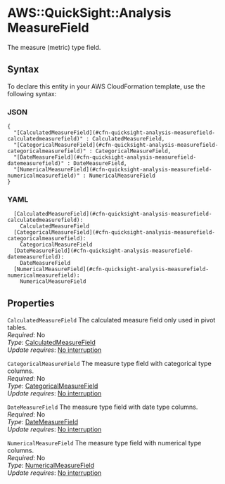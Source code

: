 # AWS::QuickSight::Analysis MeasureField<a name="aws-properties-quicksight-analysis-measurefield"></a>

The measure \(metric\) type field\.

## Syntax<a name="aws-properties-quicksight-analysis-measurefield-syntax"></a>

To declare this entity in your AWS CloudFormation template, use the following syntax:

### JSON<a name="aws-properties-quicksight-analysis-measurefield-syntax.json"></a>

```
{
  "[CalculatedMeasureField](#cfn-quicksight-analysis-measurefield-calculatedmeasurefield)" : CalculatedMeasureField,
  "[CategoricalMeasureField](#cfn-quicksight-analysis-measurefield-categoricalmeasurefield)" : CategoricalMeasureField,
  "[DateMeasureField](#cfn-quicksight-analysis-measurefield-datemeasurefield)" : DateMeasureField,
  "[NumericalMeasureField](#cfn-quicksight-analysis-measurefield-numericalmeasurefield)" : NumericalMeasureField
}
```

### YAML<a name="aws-properties-quicksight-analysis-measurefield-syntax.yaml"></a>

```
  [CalculatedMeasureField](#cfn-quicksight-analysis-measurefield-calculatedmeasurefield): 
    CalculatedMeasureField
  [CategoricalMeasureField](#cfn-quicksight-analysis-measurefield-categoricalmeasurefield): 
    CategoricalMeasureField
  [DateMeasureField](#cfn-quicksight-analysis-measurefield-datemeasurefield): 
    DateMeasureField
  [NumericalMeasureField](#cfn-quicksight-analysis-measurefield-numericalmeasurefield): 
    NumericalMeasureField
```

## Properties<a name="aws-properties-quicksight-analysis-measurefield-properties"></a>

`CalculatedMeasureField`  <a name="cfn-quicksight-analysis-measurefield-calculatedmeasurefield"></a>
The calculated measure field only used in pivot tables\.  
*Required*: No  
*Type*: [CalculatedMeasureField](aws-properties-quicksight-analysis-calculatedmeasurefield.md)  
*Update requires*: [No interruption](https://docs.aws.amazon.com/AWSCloudFormation/latest/UserGuide/using-cfn-updating-stacks-update-behaviors.html#update-no-interrupt)

`CategoricalMeasureField`  <a name="cfn-quicksight-analysis-measurefield-categoricalmeasurefield"></a>
The measure type field with categorical type columns\.  
*Required*: No  
*Type*: [CategoricalMeasureField](aws-properties-quicksight-analysis-categoricalmeasurefield.md)  
*Update requires*: [No interruption](https://docs.aws.amazon.com/AWSCloudFormation/latest/UserGuide/using-cfn-updating-stacks-update-behaviors.html#update-no-interrupt)

`DateMeasureField`  <a name="cfn-quicksight-analysis-measurefield-datemeasurefield"></a>
The measure type field with date type columns\.  
*Required*: No  
*Type*: [DateMeasureField](aws-properties-quicksight-analysis-datemeasurefield.md)  
*Update requires*: [No interruption](https://docs.aws.amazon.com/AWSCloudFormation/latest/UserGuide/using-cfn-updating-stacks-update-behaviors.html#update-no-interrupt)

`NumericalMeasureField`  <a name="cfn-quicksight-analysis-measurefield-numericalmeasurefield"></a>
The measure type field with numerical type columns\.  
*Required*: No  
*Type*: [NumericalMeasureField](aws-properties-quicksight-analysis-numericalmeasurefield.md)  
*Update requires*: [No interruption](https://docs.aws.amazon.com/AWSCloudFormation/latest/UserGuide/using-cfn-updating-stacks-update-behaviors.html#update-no-interrupt)